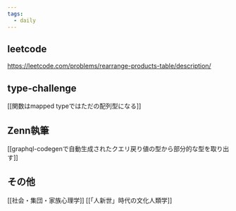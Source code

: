 ```yaml
---
tags:
  - daily
---
```

## leetcode
https://leetcode.com/problems/rearrange-products-table/description/

## type-challenge
[[関数はmapped typeではただの配列型になる]]

## Zenn執筆
[[graphql-codegenで自動生成されたクエリ戻り値の型から部分的な型を取り出す]]

## その他
[[社会・集団・家族心理学]]
[[「人新世」時代の文化人類学]]